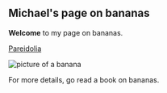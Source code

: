 ## Michael's page on bananas

**Welcome** to my page on bananas.

[Pareidolia](https://mrumery.github.io/pareidolia/)

![picture of a banana](https://target.scene7.com/is/image/Target/GUEST_f5d0cfc3-9d02-4ee0-a6c6-ed5dc09971d1?wid=488&hei=488&fmt=pjpeg)
   
For more details, go read a book on bananas.

<html>
<head>
<script async src="//pagead2.googlesyndication.com/pagead/js/adsbygoogle.js"></script>
<script>
  (adsbygoogle = window.adsbygoogle || []).push({
    google_ad_client: "ca-pub-1643912020903296",
    enable_page_level_ads: true
  });
</script>
   </head>
   </html>

